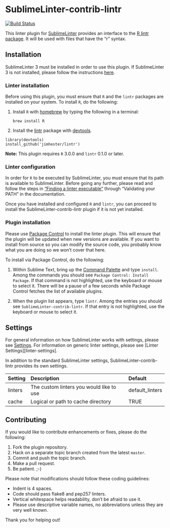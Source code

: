 SublimeLinter-contrib-lintr
================================

[![Build Status](https://travis-ci.org/jimhester/SublimeLinter-contrib-lintr.svg?branch=master)](https://travis-ci.org/jimhester/SublimeLinter-contrib-lintr)

This linter plugin for [SublimeLinter][docs] provides an interface to the [R lintr package](https://github.com/jimhester/lintr). It will be used with files that have the “r” syntax.

## Installation
SublimeLinter 3 must be installed in order to use this plugin. If SublimeLinter 3 is not installed, please follow the instructions [here][installation].

### Linter installation
Before using this plugin, you must ensure that `R` and the `lintr` packages are installed on your system. To install `R`, do the following:

1. Install `R` with [homebrew](https://github.com/Homebrew/homebrew) by typing the following in a terminal:
   ```
   brew install R
   ```
 2. Install the [lintr](https://github.com/jimhester/lintr) package with [devtools](https://github.com/hadley/devtools).
   ```
   library(devtools)
   install_github('jimhester/lintr')
   ```

**Note:** This plugin requires `R` 3.0.0 and `lintr` 0.1.0 or later.

### Linter configuration
In order for `R` to be executed by SublimeLinter, you must ensure that its path is available to SublimeLinter. Before going any further, please read and follow the steps in [“Finding a linter executable”](http://sublimelinter.readthedocs.org/en/latest/troubleshooting.html#finding-a-linter-executable) through “Validating your PATH” in the documentation.

Once you have installed and configured `R` and `lintr`, you can proceed to install the SublimeLinter-contrib-lintr plugin if it is not yet installed.

### Plugin installation
Please use [Package Control][pc] to install the linter plugin. This will ensure that the plugin will be updated when new versions are available. If you want to install from source so you can modify the source code, you probably know what you are doing so we won’t cover that here.

To install via Package Control, do the following:

1. Within Sublime Text, bring up the [Command Palette][cmd] and type `install`. Among the commands you should see `Package Control: Install Package`. If that command is not highlighted, use the keyboard or mouse to select it. There will be a pause of a few seconds while Package Control fetches the list of available plugins.

1. When the plugin list appears, type `lintr`. Among the entries you should see `SublimeLinter-contrib-lintr`. If that entry is not highlighted, use the keyboard or mouse to select it.

## Settings
For general information on how SublimeLinter works with settings, please see [Settings][settings]. For information on generic linter settings, please see [Linter Settings][linter-settings].

In addition to the standard SublimeLinter settings, SublimeLinter-contrib-lintr provides its own settings.

|Setting|Description|Default|
|:------|:----------|:------|
|linters|The custom linters you would like to use|default_linters|
|cache|Logical or path to cache directory|TRUE|

## Contributing
If you would like to contribute enhancements or fixes, please do the following:

1. Fork the plugin repository.
1. Hack on a separate topic branch created from the latest `master`.
1. Commit and push the topic branch.
1. Make a pull request.
1. Be patient.  ;-)

Please note that modifications should follow these coding guidelines:

- Indent is 4 spaces.
- Code should pass flake8 and pep257 linters.
- Vertical whitespace helps readability, don’t be afraid to use it.
- Please use descriptive variable names, no abbreviations unless they are very well known.

Thank you for helping out!

[docs]: http://sublimelinter.readthedocs.org
[installation]: http://sublimelinter.readthedocs.org/en/latest/installation.html
[locating-executables]: http://sublimelinter.readthedocs.org/en/latest/usage.html#how-linter-executables-are-located
[pc]: https://sublime.wbond.net/installation
[cmd]: http://docs.sublimetext.info/en/sublime-text-3/extensibility/command_palette.html
[settings]: http://sublimelinter.readthedocs.org/en/latest/settings.html

